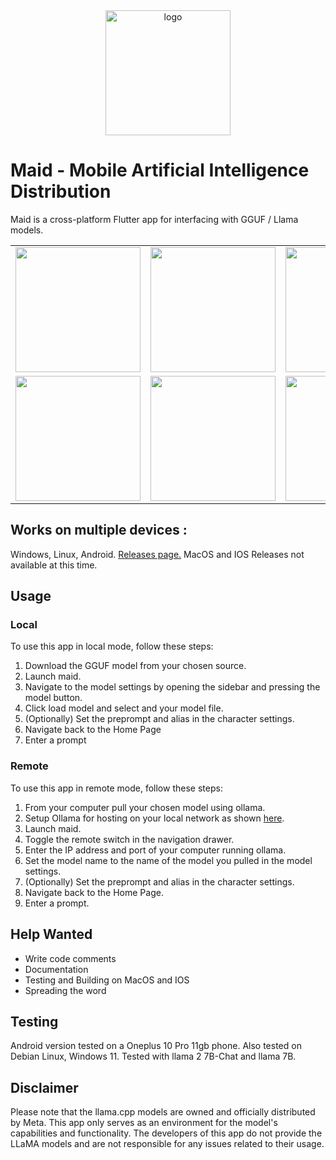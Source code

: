 <div align="center">
  <picture>
    <img alt="logo" height="200px" src="https://github.com/MaidFoundation/Maid/blob/main/.images/logo.png?raw=true">
  </picture>
</div>

# Maid - Mobile Artificial Intelligence Distribution
Maid is a cross-platform Flutter app for interfacing with GGUF / Llama models.

<div align="center">
  <table>
    <tr>
      <td><img src="https://github.com/MaidFoundation/Maid/blob/main/.images/demo1.jpg?raw=true" width="200"></td>
      <td><img src="https://github.com/MaidFoundation/Maid/blob/main/.images/demo2.jpg?raw=true" width="200"></td>
      <td><img src="https://github.com/MaidFoundation/Maid/blob/main/.images/demo3.jpg?raw=true" width="200"></td>
    </tr>
    <tr>
      <td><img src="https://github.com/MaidFoundation/Maid/blob/main/.images/demo4.jpg?raw=true" width="200"></td>
      <td><img src="https://github.com/MaidFoundation/Maid/blob/main/.images/demo5.jpg?raw=true" width="200"></td>
      <td><img src="https://github.com/MaidFoundation/Maid/blob/main/.images/demo6.jpg?raw=true" width="200"></td>
    </tr>
  </table>
</div>

## Works on multiple devices :
Windows, Linux, Android.
[Releases page.](https://github.com/MaidFoundation/Maid/releases)
MacOS and IOS Releases not available at this time.

## Usage

### Local
To use this app in local mode, follow these steps:

1. Download the GGUF model from your chosen source.
2. Launch maid.
3. Navigate to the model settings by opening the sidebar and pressing the model button.
4. Click load model and select and your model file.
5. (Optionally) Set the preprompt and alias in the character settings.
6. Navigate back to the Home Page
7. Enter a prompt

### Remote
To use this app in remote mode, follow these steps:

1. From your computer pull your chosen model using ollama.
2. Setup Ollama for hosting on your local network as shown [here](https://github.com/jmorganca/ollama/blob/main/docs/faq.md).
3. Launch maid.
4. Toggle the remote switch in the navigation drawer.
5. Enter the IP address and port of your computer running ollama.
6. Set the model name to the name of the model you pulled in the model settings.
7. (Optionally) Set the preprompt and alias in the character settings.
8. Navigate back to the Home Page.
9. Enter a prompt.

## Help Wanted
- Write code comments
- Documentation
- Testing and Building on MacOS and IOS
- Spreading the word

## Testing
Android version tested on a Oneplus 10 Pro 11gb phone.
Also tested on Debian Linux, Windows 11.
Tested with llama 2 7B-Chat and llama 7B.

## Disclaimer
Please note that the llama.cpp models are owned and officially distributed by Meta. This app only serves as an environment for the model's 
capabilities and functionality. The developers of this app do not provide the LLaMA models and are not responsible for any issues related to their usage.
